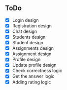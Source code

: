 ## ToDo

- [x] Login design
- [x] Registration design
- [x] Chat design
- [x] Students design
- [x] Student design
- [x] Assignments design
- [x] Assignment design
- [x] Profile design
- [x] Update profile design
- [x] Check correctness logic
- [x] Get the answer logic 
- [x] Adding rating logic
